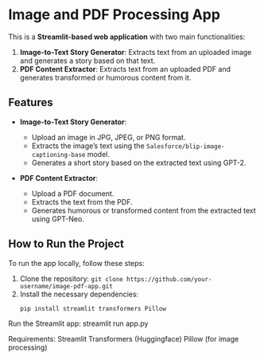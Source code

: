 # Image and PDF Processing App

This is a **Streamlit-based web application** with two main functionalities:
1. **Image-to-Text Story Generator**: Extracts text from an uploaded image and generates a story based on that text.
2. **PDF Content Extractor**: Extracts text from an uploaded PDF and generates transformed or humorous content from it.

## Features

- **Image-to-Text Story Generator**:
  - Upload an image in JPG, JPEG, or PNG format.
  - Extracts the image’s text using the `Salesforce/blip-image-captioning-base` model.
  - Generates a short story based on the extracted text using GPT-2.

- **PDF Content Extractor**:
  - Upload a PDF document.
  - Extracts the text from the PDF.
  - Generates humorous or transformed content from the extracted text using GPT-Neo.

## How to Run the Project

To run the app locally, follow these steps:

1. Clone the repository: `git clone https://github.com/your-username/image-pdf-app.git`
2. Install the necessary dependencies:
   ```bash
   pip install streamlit transformers Pillow
Run the Streamlit app:
streamlit run app.py

Requirements:
Streamlit
Transformers (Huggingface)
Pillow (for image processing)
